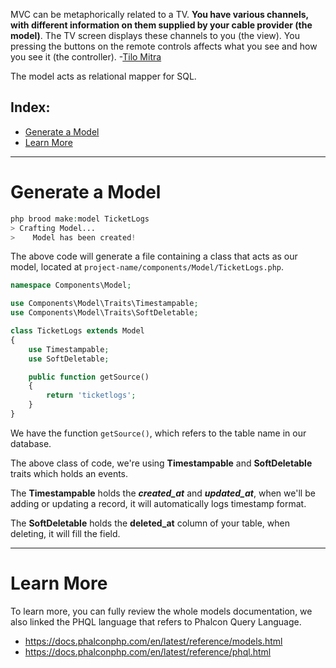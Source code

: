 MVC can be metaphorically related to a TV. **You have various channels, with different information on them supplied by your cable provider (the model)**. The TV screen displays these channels to you (the view). You pressing the buttons on the remote controls affects what you see and how you see it (the controller). -<a href="http://stackoverflow.com/questions/2626803/mvc-model-view-controller-can-it-be-explained-in-simple-terms#answer-2626813">Tilo Mitra</a>

The model acts as relational mapper for SQL.

## Index:
- [Generate a Model](#generate)
- [Learn More](#learn-more)

---

<a name="generate"></a>
# Generate a Model

```php
php brood make:model TicketLogs
> Crafting Model...
>    Model has been created!
```

The above code will generate a file containing a class that acts as our model, located at `project-name/components/Model/TicketLogs.php`.

```php
namespace Components\Model;

use Components\Model\Traits\Timestampable;
use Components\Model\Traits\SoftDeletable;

class TicketLogs extends Model
{
    use Timestampable;
    use SoftDeletable;

    public function getSource()
    {
        return 'ticketlogs';
    }
}
```

We have the function `getSource()`, which refers to the table name in our database.

The above class of code, we're using **Timestampable** and **SoftDeletable** traits which holds an events.

The **Timestampable** holds the ***created_at*** and ***updated_at***, when we'll be adding or updating a record, it will automatically logs timestamp format.

The **SoftDeletable** holds the **deleted_at** column of your table, when deleting, it will fill the field.


---

<a name="learn-more"></a>
# Learn More

To learn more, you can fully review the whole models documentation, we also linked the PHQL language that refers to Phalcon Query Language.

- <a target="_blank" href="https://docs.phalconphp.com/en/latest/reference/models.html">https://docs.phalconphp.com/en/latest/reference/models.html</a>
- <a target="_blank" href="https://docs.phalconphp.com/en/latest/reference/phql.html">https://docs.phalconphp.com/en/latest/reference/phql.html</a>
